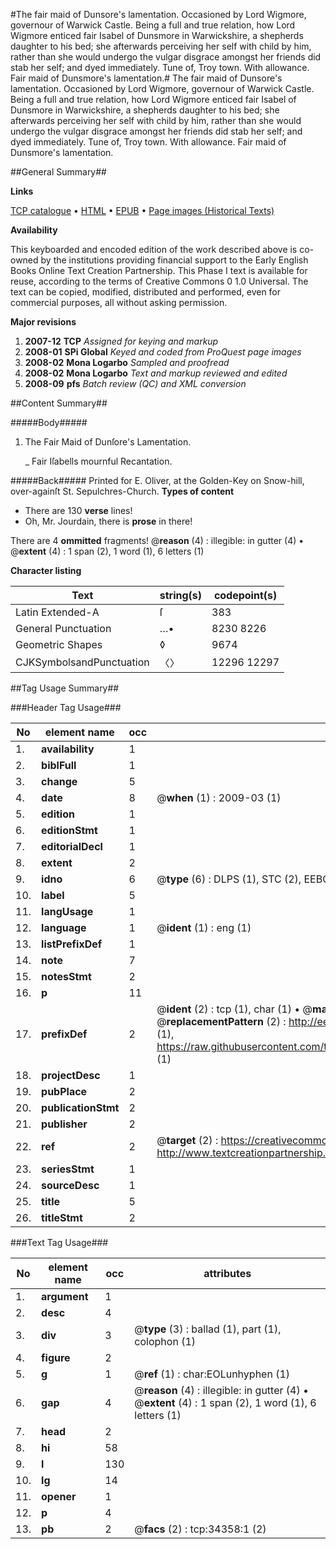 #The fair maid of Dunsore's lamentation. Occasioned by Lord Wigmore, governour of Warwick Castle. Being a full and true relation, how Lord Wigmore enticed fair Isabel of Dunsmore in Warwickshire, a shepherds daughter to his bed; she afterwards perceiving her self with child by him, rather than she would undergo the vulgar disgrace amongst her friends did stab her self; and dyed immediately. Tune of, Troy town. With allowance. Fair maid of Dunsmore's lamentation.#
The fair maid of Dunsore's lamentation. Occasioned by Lord Wigmore, governour of Warwick Castle. Being a full and true relation, how Lord Wigmore enticed fair Isabel of Dunsmore in Warwickshire, a shepherds daughter to his bed; she afterwards perceiving her self with child by him, rather than she would undergo the vulgar disgrace amongst her friends did stab her self; and dyed immediately. Tune of, Troy town. With allowance.
Fair maid of Dunsmore's lamentation.

##General Summary##

**Links**

[TCP catalogue](http://www.ota.ox.ac.uk/tcp/)  • 
[HTML](http://tei.it.ox.ac.uk/tcp/Texts-HTML/free/A39/A39526.html)  • 
[EPUB](http://tei.it.ox.ac.uk/tcp/Texts-EPUB/free/A39/A39526.epub) • 
[Page images (Historical Texts)](https://data.historicaltexts.jisc.ac.uk/view?pubId=eebo-99829911e&pageId=eebo-99829911e-34358-1)

**Availability**

This keyboarded and encoded edition of the
	       work described above is co-owned by the institutions
	       providing financial support to the Early English Books
	       Online Text Creation Partnership. This Phase I text is
	       available for reuse, according to the terms of Creative
	       Commons 0 1.0 Universal. The text can be copied,
	       modified, distributed and performed, even for
	       commercial purposes, all without asking permission.

**Major revisions**

1. __2007-12__ __TCP__ *Assigned for keying and markup*
1. __2008-01__ __SPi Global__ *Keyed and coded from ProQuest page images*
1. __2008-02__ __Mona Logarbo__ *Sampled and proofread*
1. __2008-02__ __Mona Logarbo__ *Text and markup reviewed and edited*
1. __2008-09__ __pfs__ *Batch review (QC) and XML conversion*

##Content Summary##

#####Body#####

1. The Fair Maid of Dunſore's Lamentation.

    _ Fair Iſabells mournful Recantation.

#####Back#####
Printed for E. Oliver, at the Golden-Key on Snow-hill, over-againſt St. Sepulchres-Church.
**Types of content**

  * There are 130 **verse** lines!
  * Oh, Mr. Jourdain, there is **prose** in there!

There are 4 **ommitted** fragments! 
 @__reason__ (4) : illegible: in gutter (4)  •  @__extent__ (4) : 1 span (2), 1 word (1), 6 letters (1)

**Character listing**


|Text|string(s)|codepoint(s)|
|---|---|---|
|Latin Extended-A|ſ|383|
|General Punctuation|…•|8230 8226|
|Geometric Shapes|◊|9674|
|CJKSymbolsandPunctuation|〈〉|12296 12297|

##Tag Usage Summary##

###Header Tag Usage###

|No|element name|occ|attributes|
|---|---|---|---|
|1.|__availability__|1||
|2.|__biblFull__|1||
|3.|__change__|5||
|4.|__date__|8| @__when__ (1) : 2009-03 (1)|
|5.|__edition__|1||
|6.|__editionStmt__|1||
|7.|__editorialDecl__|1||
|8.|__extent__|2||
|9.|__idno__|6| @__type__ (6) : DLPS (1), STC (2), EEBO-CITATION (1), PROQUEST (1), VID (1)|
|10.|__label__|5||
|11.|__langUsage__|1||
|12.|__language__|1| @__ident__ (1) : eng (1)|
|13.|__listPrefixDef__|1||
|14.|__note__|7||
|15.|__notesStmt__|2||
|16.|__p__|11||
|17.|__prefixDef__|2| @__ident__ (2) : tcp (1), char (1)  •  @__matchPattern__ (2) : ([0-9\-]+):([0-9IVX]+) (1), (.+) (1)  •  @__replacementPattern__ (2) : http://eebo.chadwyck.com/downloadtiff?vid=$1&page=$2 (1), https://raw.githubusercontent.com/textcreationpartnership/Texts/master/tcpchars.xml#$1 (1)|
|18.|__projectDesc__|1||
|19.|__pubPlace__|2||
|20.|__publicationStmt__|2||
|21.|__publisher__|2||
|22.|__ref__|2| @__target__ (2) : https://creativecommons.org/publicdomain/zero/1.0/ (1), http://www.textcreationpartnership.org/docs/. (1)|
|23.|__seriesStmt__|1||
|24.|__sourceDesc__|1||
|25.|__title__|5||
|26.|__titleStmt__|2||


###Text Tag Usage###

|No|element name|occ|attributes|
|---|---|---|---|
|1.|__argument__|1||
|2.|__desc__|4||
|3.|__div__|3| @__type__ (3) : ballad (1), part (1), colophon (1)|
|4.|__figure__|2||
|5.|__g__|1| @__ref__ (1) : char:EOLunhyphen (1)|
|6.|__gap__|4| @__reason__ (4) : illegible: in gutter (4)  •  @__extent__ (4) : 1 span (2), 1 word (1), 6 letters (1)|
|7.|__head__|2||
|8.|__hi__|58||
|9.|__l__|130||
|10.|__lg__|14||
|11.|__opener__|1||
|12.|__p__|4||
|13.|__pb__|2| @__facs__ (2) : tcp:34358:1 (2)|
